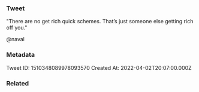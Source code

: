 ### Tweet
"There are no get rich quick schemes. That’s just someone else getting rich off you." 

@naval

### Metadata
Tweet ID: 1510348089978093570
Created At: 2022-04-02T20:07:00.000Z

### Related

